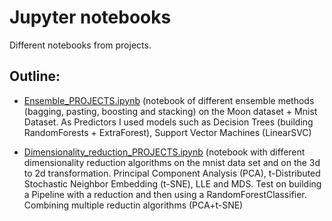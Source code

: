 # Jupyter notebooks
Different notebooks from projects.


## Outline:
- [Ensemble_PROJECTS.ipynb](https://github.com/andrey-09/notebooks/blob/55eb2a6fb2307af322e946fdf95de6a541e20c92/Ensemble_PROJECTS.ipynb) (notebook of different ensemble methods (bagging, pasting, boosting and stacking) on the Moon dataset + Mnist Dataset. As Predictors I used models such as Decision Trees (building RandomForests + ExtraForest), Support Vector Machines (LinearSVC) 

- [Dimensionality_reduction_PROJECTS.ipynb](https://github.com/andrey-09/notebooks/blob/9fa26199eb196503d9b051952e892f1eca59fd16/Dimensionality_reduction_PROJECTS.ipynb) (notebook with different dimensionality reduction algorithms on the mnist data set and on the 3d to 2d transformation. Principal Component Analysis (PCA), t-Distributed Stochastic Neighbor Embedding (t-SNE), LLE and MDS. Test on building a Pipeline with a reduction and then using a RandomForestClassifier. Combining multiple reductin algorithms (PCA+t-SNE)
